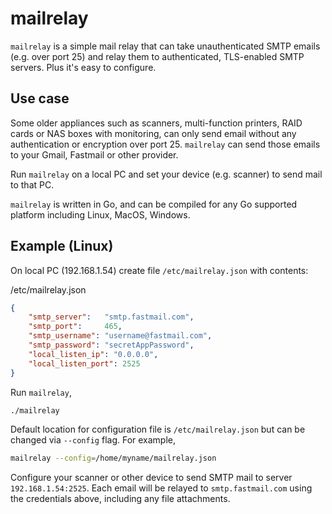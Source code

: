 # mailrelay

`mailrelay` is a simple mail relay that can take unauthenticated SMTP emails (e.g. over port 25) and relay them to authenticated, TLS-enabled SMTP servers. Plus it's easy to configure.

## Use case

Some older appliances such as scanners, multi-function printers, RAID cards or NAS boxes with monitoring, can only send email without any authentication or encryption over port 25. `mailrelay` can send those emails to your Gmail, Fastmail or other provider.

Run `mailrelay` on a local PC and set your device (e.g. scanner) to send mail to that PC.

`mailrelay` is written in Go, and can be compiled for any Go supported platform including Linux, MacOS, Windows.

## Example (Linux)

On local PC (192.168.1.54) create file `/etc/mailrelay.json` with contents:

/etc/mailrelay.json

```json
{
    "smtp_server":   "smtp.fastmail.com",
    "smtp_port":     465,
    "smtp_username": "username@fastmail.com",
    "smtp_password": "secretAppPassword",
    "local_listen_ip": "0.0.0.0",
    "local_listen_port": 2525
}
```

Run `mailrelay`,

```Bash
./mailrelay
```

Default location for configuration file is `/etc/mailrelay.json` but can be changed via `--config` flag. For example,

```bash
mailrelay --config=/home/myname/mailrelay.json
```

Configure your scanner or other device to send SMTP mail to server `192.168.1.54:2525`. Each email will be relayed to `smtp.fastmail.com` using the credentials above, including any file attachments.

